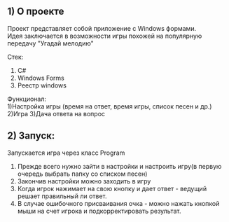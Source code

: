 ## 1) О проекте
Проект представляет собой приложение с Windows формами.  
Идея заключается в возможности игры похожей на популярную передачу "Угадай мелодию"  

Стек:  
1) C#  
2) Windows Forms
3) Реестр windows

Функционал:  
1)Настройка игры (время на ответ, время игры, список песен и др.)
2)Игра
3)Дача ответа на вопрос

## 2) Запуск:
Запускается игра через класс Program
1) Прежде всего нужно зайти в настройки и настроить игру(в первую очередь выбрать папку со списком песен)
2) Закончив настройки можно заходить в игру
3) Когда игрок нажимает на свою кнопку и дает ответ - ведущий решает правильный ли ответ.
4) В случае ошибочного присваивания очка - можно нажать кнопкой мыши на счет игрока и подкорректировать результат.
